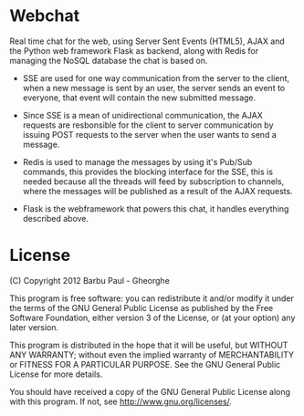 Webchat
=======

Real time chat for the web, using Server Sent Events (HTML5), AJAX 
and the Python web framework Flask as backend, along with Redis for managing the
NoSQL database the chat is based on.

* SSE are used for one way communication from the server to the client, when a
  new message is sent by an user, the server sends an event to everyone, that
  event will contain the new submitted message.

* Since SSE is a mean of unidirectional communication, the AJAX requests are
  resbonsible for the client to server communication by issuing POST requests to
  the server when the user wants to send a message.

* Redis is used to manage the messages by using it's Pub/Sub commands, this
  provides the blocking interface for the SSE, this is needed because all the
  threads will feed by subscription to channels, where the messages will be
  published as a result of the AJAX requests.

* Flask is the webframework that powers this chat, it handles everything
  described above.

License
=======

(C) Copyright 2012 Barbu Paul - Gheorghe

This program is free software: you can redistribute it and/or modify
it under the terms of the GNU General Public License as published by
the Free Software Foundation, either version 3 of the License, or
(at your option) any later version.

This program is distributed in the hope that it will be useful,
but WITHOUT ANY WARRANTY; without even the implied warranty of
MERCHANTABILITY or FITNESS FOR A PARTICULAR PURPOSE.  See the
GNU General Public License for more details.

You should have received a copy of the GNU General Public License
along with this program.  If not, see <http://www.gnu.org/licenses/>.
